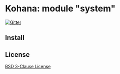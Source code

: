 # Kohana: module "system"

[![Gitter](https://badges.gitter.im/KF7-Kohana-grow-up-with-you/community.svg)](https://gitter.im/KF7-Kohana-grow-up-with-you/community?utm_source=badge&utm_medium=badge&utm_campaign=pr-badge)

## Install



## License

[BSD 3-Clause License](/LICENSE)

